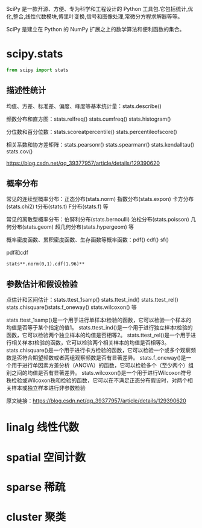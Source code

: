  SciPy 是一款开源、方便、专为科学和工程设计的 Python 工具包.它包括统计,优化,整合,线性代数模块,傅里叶变换,信号和图像处理,常微分方程求解器等等。

SciPy 是建立在 Python 的 NumPy 扩展之上的数学算法和便利函数的集合。

# scipy.stats

```python
from scipy import stats
```

## 描述性统计

均值、方差、标准差、偏度、峰度等基本统计量：stats.describe()

频数分布和直方图：stats.relfreq() stats.cumfreq() stats.histogram()

分位数和百分位数：stats.scoreatpercentile() stats.percentileofscore()

相关系数和协方差矩阵：stats.pearsonr() stats.spearmanr() stats.kendalltau() stats.cov()

https://blog.csdn.net/qq_39377957/article/details/129390620

## 概率分布

常见的连续型概率分布：正态分布(stats.norm) 指数分布(stats.expon) 卡方分布(stats.chi2) t分布(stats.t) F分布(stats.f) 等

常见的离散型概率分布：伯努利分布(stats.bernoulli) 泊松分布(stats.poisson) 几何分布(stats.geom) 超几何分布(stats.hypergeom) 等

概率密度函数、累积密度函数、生存函数等概率函数：pdf() cdf() sf()

pdf和cdf

```
stats**.norm(0,1).cdf(1.96)**
```

## 参数估计和假设检验

点估计和区间估计：stats.ttest_1samp() stats.ttest_ind() stats.ttest_rel() stats.chisquare()stats.f_oneway() stats.wilcoxon() 等

stats.ttest_1samp()是一个用于进行单样本t检验的函数，它可以检验一个样本的均值是否等于某个指定的值1。
stats.ttest_ind()是一个用于进行独立样本t检验的函数，它可以检验两个独立样本的均值是否相等2。
stats.ttest_rel()是一个用于进行相关样本t检验的函数，它可以检验两个相关样本的均值是否相等3。
stats.chisquare()是一个用于进行卡方检验的函数，它可以检验一个或多个观察频数是否符合期望频数或者两组观察频数是否有显著差异。
stats.f_oneway()是一个用于进行单因素方差分析（ANOVA）的函数，它可以检验多个（至少两个）组别之间的均值是否有显著差异。
stats.wilcoxon()是一个用于进行Wilcoxon符号秩检验或Wilcoxon秩和检验的函数，它可以在不满足正态分布假设时，对两个相关样本或独立样本进行非参数检验

原文链接：https://blog.csdn.net/qq_39377957/article/details/129390620

# linalg 线性代数

# spatial 空间计数

# sparse 稀疏

# cluster 聚类
